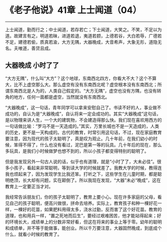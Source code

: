 # 《老子他说》41章 上士闻道（04）

------

上士闻道，勤而行之；中士闻道，若存若亡；下士闻道，大笑之。不笑，不足以为道。故建言有之，明道若昧，进道若退，夷道若颣，上德若谷，大白若辱，广德若不足，建德若偷，质真若渝，大方无隅，大器晚成，大音希声，大象无形，道隐无名。夫唯道，善贷且成。

## 大器晚成 小时了了

“大方无隅”，什么叫“大方”？这个地球，东南西北四方，你看大不大？这个不算大，比不上虚空那么大。那么虚空有没有东南西北呢？虚空根本没有东南西北；所谓东南西北是人为的，人类自己假定的。“大方无隅”，虚空也没有方隅，也没有转角的地方，任何一面都是虚空，当然就没有东南西北。

“大器晚成”，这一句话，青年同学可以拿来安慰自己了。书读不好的人，事业做不成功的，自认为是“大器晚成”，自认将来一定会成功的。其实“大器晚成”这句话，是以物理来讲人生，一个大的建筑物，不会建造得那么快。我们现在喜欢用西方的一句话做比喻：“罗马不是一天造成的。”其实，万里长城也不是一天造成的，人类的历史，更不是一天构成的。古代的教育，时常引用这句话，不过，现在家庭教育要注意，因为现代的孩子太聪明了，真是叹为观止。几十年前，在我们幼小的时候，笨得不得了，什么也没有看过，泥巴是第一等的玩具。几十年后的现在，那么多玩具，是我们小时候做梦也想不到的，所以小孩子都变得特别的聪明了。

但是我发现另外一句古人说的话，似乎也有道理，就是“小时了了，大未必佳”。很多小孩子，看起来非常聪明，等到读大学的时候就差了。我教大学的时候，教得连我也烦起来了，因为发现学生比我还笨。打听之下，这些学生在儿童时期，都是聪明绝顶，长大却有问题，实在颠倒了。所以我现在发现，“大器”未必“晚成”，这在教育上一定要正当才对。

我经常告诉朋友们，你的孩子太聪明了，教育上要小心。现在许多家庭的父母，看见自己的孩子聪明，便高兴做很，拼命去培养。实际上，教育孩子和种一棵好花一样，一棵好的花苗，如果肥料用得太多，浇水过勤，反而害了这个好花苗。教育的道理，也和用兵一样，“置之死地而后生”，要经过艰难困苦，他才能站得起来；好的环境长大，成绩单上的分数非常好看，但这在将来的事业上等于零。幼年的聪明和成绩单，并不等于能做事，能创业。所以千万要注意，大器固然晚成，到底成个什么，就看小时候的教育了。